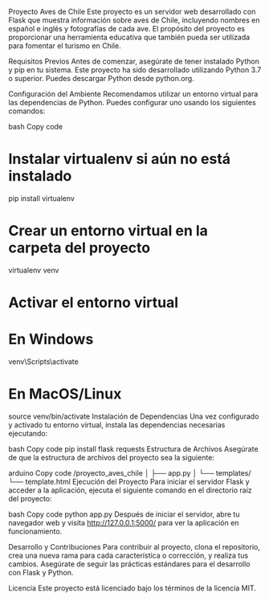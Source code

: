 Proyecto Aves de Chile
Este proyecto es un servidor web desarrollado con Flask que muestra información sobre aves de Chile, incluyendo nombres en español e inglés y fotografías de cada ave. El propósito del proyecto es proporcionar una herramienta educativa que también pueda ser utilizada para fomentar el turismo en Chile.

Requisitos Previos
Antes de comenzar, asegúrate de tener instalado Python y pip en tu sistema. Este proyecto ha sido desarrollado utilizando Python 3.7 o superior. Puedes descargar Python desde python.org.

Configuración del Ambiente
Recomendamos utilizar un entorno virtual para las dependencias de Python. Puedes configurar uno usando los siguientes comandos:

bash
Copy code
# Instalar virtualenv si aún no está instalado
pip install virtualenv

# Crear un entorno virtual en la carpeta del proyecto
virtualenv venv

# Activar el entorno virtual
# En Windows
venv\Scripts\activate
# En MacOS/Linux
source venv/bin/activate
Instalación de Dependencias
Una vez configurado y activado tu entorno virtual, instala las dependencias necesarias ejecutando:

bash
Copy code
pip install flask requests
Estructura de Archivos
Asegúrate de que la estructura de archivos del proyecto sea la siguiente:

arduino
Copy code
/proyecto_aves_chile
│
├── app.py
│
└── templates/
    └── template.html
Ejecución del Proyecto
Para iniciar el servidor Flask y acceder a la aplicación, ejecuta el siguiente comando en el directorio raíz del proyecto:

bash
Copy code
python app.py
Después de iniciar el servidor, abre tu navegador web y visita http://127.0.0.1:5000/ para ver la aplicación en funcionamiento.

Desarrollo y Contribuciones
Para contribuir al proyecto, clona el repositorio, crea una nueva rama para cada característica o corrección, y realiza tus cambios. Asegúrate de seguir las prácticas estándares para el desarrollo con Flask y Python.

Licencia
Este proyecto está licenciado bajo los términos de la licencia MIT.

